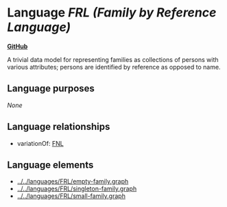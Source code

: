 # Language _FRL (Family by Reference Language)_
**[GitHub](https://github.com/softlang/yas/blob/master/languages/FRL)**

A trivial data model for representing families as collections of persons with various attributes; persons are identified by reference as opposed to name.

## Language purposes
_None_

## Language relationships
* variationOf: [FNL](http://softlang.github.io/yas/languages/FNL.html)

## Language elements
* [../../languages/FRL/empty-family.graph](docs/files/languages-FRL-empty-family.graph.md)
* [../../languages/FRL/singleton-family.graph](docs/files/languages-FRL-singleton-family.graph.md)
* [../../languages/FRL/small-family.graph](docs/files/languages-FRL-small-family.graph.md)

